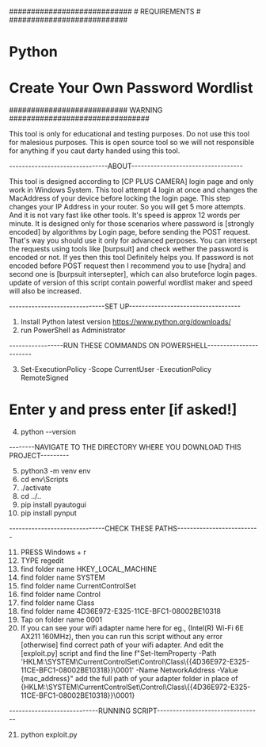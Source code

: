 ############################  # REQUIREMENTS # ###########################

# Python
# Create Your Own Password Wordlist

###########################  WARNING  ################################

This tool is only for educational and testing purposes. Do not use
this tool for malesious purposes. This is open source tool so we will
not responsible for anything if you caut darty handed using this tool.

-------------------------------ABOUT-----------------------------------

This tool is designed according to [CP PLUS CAMERA] login page and only 
work in Windows System. This tool attempt 4 login at once and changes
the MacAddress of your device before locking the login page. This step
changes your IP Address in your router. So you will get 5 more attempts.
And it is not vary fast like other tools. It's speed is approx 12 words 
per minute. It is designed only for those scenarios where password is 
[strongly encoded] by algorithms by Login page, before sending the POST 
request. That's way you should use it only for advanced perposes. You
can intersept the requests using tools like [burpsuit] and check wether 
the password is encoded or not. If yes then this tool Definitely helps 
you. If password is not encoded before POST request then I recommend 
you to use [hydra] and second one is [burpsuit intersepter], which 
can also bruteforce login pages. update of version of this script 
contain powerful wordlist maker and speed will also be increased.

------------------------------SET UP-----------------------------------

1. Install Python latest version https://www.python.org/downloads/
2. run PowerShell as Administrator

-----------------RUN THESE COMMANDS ON POWERSHELL-----------------------

3. Set-ExecutionPolicy -Scope CurrentUser -ExecutionPolicy RemoteSigned
# Enter y and press enter [if asked!]
4. python --version

--------NAVIGATE TO THE DIRECTORY WHERE YOU DOWNLOAD THIS PROJECT--------- 

5. python3 -m venv env
6. cd env\Scripts
7. ./activate
8. cd ../..
9. pip install pyautogui
10. pip install pynput

------------------------------CHECK THESE PATHS--------------------------

11. PRESS Windows + r
12. TYPE regedit
13. find folder name HKEY_LOCAL_MACHINE
14. find folder name SYSTEM
15. find folder name CurrentControlSet
16. find folder name Control
17. find folder name Class
18. find folder name 4D36E972-E325-11CE-BFC1-08002BE10318
19. Tap on folder name 0001
20. If you can see your wifi adapter name here for eg., 
(Intel(R) Wi-Fi 6E AX211 160MHz), then you can run this script without 
any error [otherwise] find correct path of your wifi adapter.
And edit the [exploit.py] script and find the line
f"Set-ItemProperty -Path 'HKLM:\\SYSTEM\\CurrentControlSet\\Control\\Class\\{{4D36E972-E325-11CE-BFC1-08002BE10318}}\\0001' -Name NetworkAddress -Value {mac_address}"
add the full path of your adapter folder in place of 
{HKLM:\\SYSTEM\\CurrentControlSet\\Control\\Class\\{{4D36E972-E325-11CE-BFC1-08002BE10318}}\\0001}

----------------------------RUNNING SCRIPT---------------------------------

21. python exploit.py

